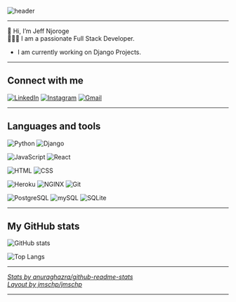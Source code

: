 ![header](https://capsule-render.vercel.app/api?type=waving&color=auto&text=Hello%20World!&fontSize=40&fontColor=ffffff)

---

👋 Hi, I’m Jeff Njoroge  
👨🏽‍💻 I am a passionate Full Stack Developer.
 - I am currently working on Django Projects.


---

## Connect with me

[![LinkedIn][linkedin_badge]][linkedin_link] [![Instagram][instagram_badge]][instagram_link] [![Gmail][gmail_badge]][gmail_link]

---

## Languages and tools



![Python][python_badge] ![Django][django_badge]

![JavaScript][javascript_badge] ![React][react_badge]

![HTML][html_badge] ![CSS][css_img]

![Heroku][heroku_badge] ![NGINX][nginx_badge] ![Git][git_badge]  

![PostgreSQL][postgresql_badge]  ![mySQL][mysql_badge]  ![SQLite][sqlite_badge]

---

## My GitHub stats

![GitHub stats][github_stats_img]

![Top Langs][top_langs_img]

---



[*Stats by anuraghazra/github-readme-stats*](https://github.com/anuraghazra/github-readme-stats)  
[*Layout by jmschp/jmschp*](https://github.com/jmschp/jmschp)

---

<!-- link references -->
[linkedin_link]: https://www.linkedin.com/in/jeff-njoroge-222a79211/ "LinkedIn"
[instagram_link]: https://www.instagram.com/chaudhraa/ "Instagram"
[gmail_link]: mailto:njorogejeff2019@gmail.com "Gmail"



<!-- badge references -->


[css_img]: https://img.shields.io/badge/-css-ffffff?style=for-the-badge&logo=css3&logoColor=264DE4 "CSS"
[django_badge]: https://img.shields.io/badge/-django-ffffff?style=for-the-badge&logo=django&logoColor=50BE95 "Django"
[dev_badge]: https://img.shields.io/badge/-dev-363D44?style=for-the-badge&logo=dev.to "Dev"
[git_badge]: https://img.shields.io/badge/-git-ffffff?style=for-the-badge&logo=git "Git"
[heroku_badge]: https://img.shields.io/badge/-heroku-ffffff?style=for-the-badge&logo=heroku&logoColor=79589F "Heroku"
[html_badge]: https://img.shields.io/badge/-html-ffffff?style=for-the-badge&logo=html5 "HTML"
[instagram_badge]: https://img.shields.io/badge/-Instagram-E1306C?style=for-the-badge&logo=instagram&logoColor=ffffff "Instagram"
[gmail_badge]: https://img.shields.io/badge/Gmail-D14836?style=for-the-badge&logo=gmail&logoColor=white "Gmail"
[javascript_badge]: https://img.shields.io/badge/-javascript-ffffff?style=for-the-badge&logo=javascript "JavaScript"
[linkedin_badge]: https://img.shields.io/badge/-LinkedIn-0B66C2?style=for-the-badge&logo=linkedin "LinkedIn"
[nginx_badge]: https://img.shields.io/badge/-nginx-ffffff?style=for-the-badge&logo=nginx&logoColor=009639 "NGINX"
[postgresql_badge]: https://img.shields.io/badge/-PostgreSQL-ffffff?style=for-the-badge&logo=postgresql_badge "PostgreSQL"
[mysql_badge]: https://img.shields.io/badge/MySQL-00000F?style=for-the-badge&logo=mysql&logoColor=white "mySQL"
[sqlite_badge]: https://img.shields.io/badge/sqlite-%2307405e.svg?style=for-the-badge&logo=sqlite&logoColor=white "SQLite"
[python_badge]: https://img.shields.io/badge/-python-ffffff?style=for-the-badge&logo=python "Python"
[react_badge]: https://img.shields.io/badge/-React-ffffff?style=for-the-badge&logo=react "React"

<!-- img references -->
[github_stats_img]: https://github-readme-stats.vercel.app/api?username=jeff283&show_icons=true&hide_border=true&include_all_commits=true&count_private=true&theme=radical "jeff283 GitHub Stats"
[top_langs_img]: https://github-readme-stats.vercel.app/api/top-langs/?username=jeff283&layout=compact&langs_count=8&hide_border=true&theme=radical "Jeff Top Lang"

<!---
jeff283/jeff283 is a ✨ special ✨ repository because its `README.md` (this file) appears on your GitHub profile.
You can click the Preview link to take a look at your changes.
--->
